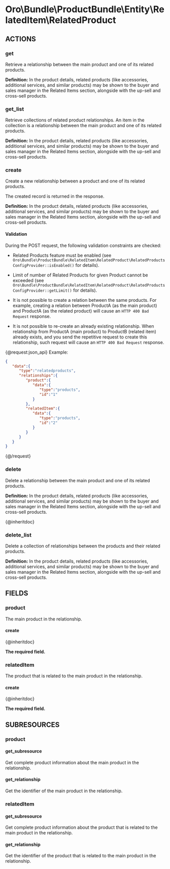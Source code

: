 # Oro\Bundle\ProductBundle\Entity\RelatedItem\RelatedProduct

## ACTIONS

### get

Retrieve a relationship between the main product and one of its related products.

**Definition:** In the product details, related products (like accessories, additional services, and similar products) may be shown to the buyer and sales manager in the Related Items section, alongside with the up-sell and cross-sell products.

### get_list

Retrieve collections of related product relationships. An item in the collection is a relationship between the main product and one of its related products.

**Definition:** In the product details, related products (like accessories, additional services, and similar products) may be shown to the buyer and sales manager in the Related Items section, alongside with the up-sell and cross-sell products.

### create

Create a new relationship between a product and one of its related products.

The created record is returned in the response.

**Definition:** In the product details, related products (like accessories, additional services, and similar products) may be shown to the buyer and sales manager in the Related Items section, alongside with the up-sell and cross-sell products.

#### Validation

During the POST request, the following validation constraints are checked:

* Related Products feature must be enabled (see `Oro\Bundle\ProductBundle\RelatedItem\RelatedProduct\RelatedProductsConfigProvider::isEnabled()` for details).

* Limit of number of Related Products for given Product cannot be exceeded (see `Oro\Bundle\ProductBundle\RelatedItem\RelatedProduct\RelatedProductsConfigProvider::getLimit()` for details).

* It is not possible to create a relation between the same products. For example, creating a relation between ProductA (as the main product) and ProductA (as the related product) will cause an `HTTP 400 Bad Request` response.

* It is not possible to re-create an already existing relationship. When relationship from ProductA (main product) to ProductB (related item) already exists, and you send the repetitive request to create this relationship, such request will cause an `HTTP 400 Bad Request` response.

{@request:json_api}
Example:

```JSON
{  
   "data":{  
      "type":"relatedproducts",
      "relationships":{  
         "product":{  
            "data":{  
               "type":"products",
               "id":"1"
            }
         },
         "relatedItem":{  
            "data":{  
               "type":"products",
               "id":"2"
            }
         }
      }
   }
}

```
{@/request}

### delete

Delete a relationship between the main product and one of its related products.

**Definition:** In the product details, related products (like accessories, additional services, and similar products) may be shown to the buyer and sales manager in the Related Items section, alongside with the up-sell and cross-sell products.

{@inheritdoc}

### delete_list

Delete a collection of relationships between the products and their related products.

**Definition:** In the product details, related products (like accessories, additional services, and similar products) may be shown to the buyer and sales manager in the Related Items section, alongside with the up-sell and cross-sell products.

## FIELDS

### product

The main product in the relationship.

#### create

{@inheritdoc}

**The required field.**

### relatedItem

The product that is related to the main product in the relationship.

#### create

{@inheritdoc}

**The required field.**

## SUBRESOURCES

### product

#### get_subresource

Get complete product information about the main product in the relationship.

#### get_relationship

Get the identifier of the main product in the relationship.

### relatedItem

#### get_subresource

Get complete product information about the product that is related to the main product in the relationship.

#### get_relationship

Get the identifier of the product that is related to the main product in the relationship.

